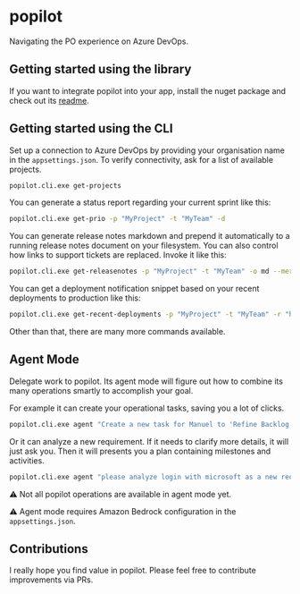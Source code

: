 ﻿# popilot

Navigating the PO experience on Azure DevOps.

## Getting started using the library

If you want to integrate popilot into your app, install the nuget package and check out its [readme](popilot/README.md).

## Getting started using the CLI

Set up a connection to Azure DevOps by providing your organisation name in the `appsettings.json`. To verify connectivity, ask for a list of available projects.

```bash
popilot.cli.exe get-projects
```

You can generate a status report regarding your current sprint like this:

```bash
popilot.cli.exe get-prio -p "MyProject" -t "MyTeam" -d
```

You can generate release notes markdown and prepend it automatically to a running release notes document on your filesystem. You can also control how links to support tickets are replaced. Invoke it like this:

```bash
popilot.cli.exe get-releasenotes -p "MyProject" -t "MyTeam" -o md --merge-into "$currentFolder\release_notes.md" --replace-by-link "ZD(\d*)=https://zendesk.com/agent/tickets/{0}" --take 3
```

You can get a deployment notification snippet based on your recent deployments to production like this:

```bash
popilot.cli.exe get-recent-deployments -p "MyProject" -t "MyTeam" -r "https://link-to-your-release-notes.com" -d
```

Other than that, there are many more commands available.

## Agent Mode

Delegate work to popilot. Its agent mode will figure out how to combine its many operations smartly to accomplish your goal.

For example it can create your operational tasks, saving you a lot of clicks.

```bash
popilot.cli.exe agent "Create a new task for Manuel to 'Refine Backlog' in the next two sprints (after the current sprint) with 20% of his available capacity."
```

Or it can analyze a new requirement. If it needs to clarify more details, it will just ask you. Then it will presents you a plan containing milestones and activities.

```bash
popilot.cli.exe agent "please analyze login with microsoft as a new requirement"
```

⚠️ Not all popilot operations are available in agent mode yet.

⚠️ Agent mode requires Amazon Bedrock configuration in the `appsettings.json`.

## Contributions

I really hope you find value in popilot. Please feel free to contribute improvements via PRs.

